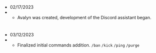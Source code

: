 - 02/17/2023
- - Avalyn was created, development of the Discord assistant began.

#

- 03/12/2023
- - Finalized initial commands addition. `/ban` `/kick` `/ping` `/purge`

